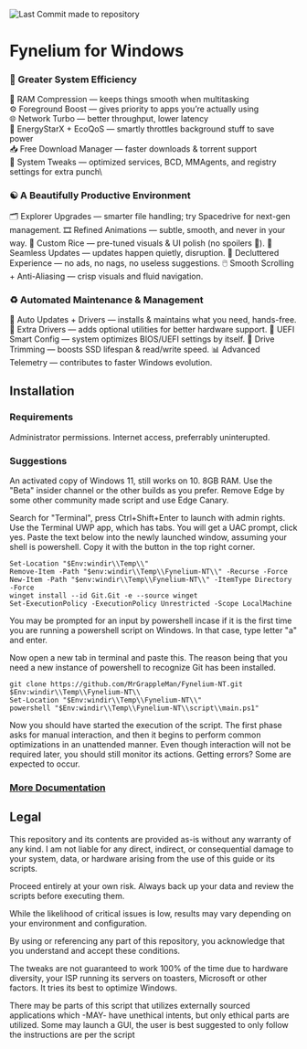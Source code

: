 ![Last Commit made to repository](https://img.shields.io/github/last-commit/MrGrappleMan/Fynelium-NT?style=for-the-badge)

# Fynelium for Windows

### 🚀 Greater System Efficiency

🧠 RAM Compression — keeps things smooth when multitasking\
⚙️ Foreground Boost — gives priority to apps you’re actually using\
🌐 Network Turbo — better throughput, lower latency\
🌱 EnergyStarX + EcoQoS — smartly throttles background stuff to save power\
📥 Free Download Manager — faster downloads & torrent support\
🔧 System Tweaks — optimized services, BCD, MMAgents, and registry settings for extra punch\

### ☯️ A Beautifully Productive Environment

🗂️ Explorer Upgrades — smarter file handling; try Spacedrive for next-gen management.
🎞️ Refined Animations — subtle, smooth, and never in your way.
🎨 Custom Rice — pre-tuned visuals & UI polish (no spoilers 👀).
🔄 Seamless Updates — updates happen quietly,  disruption.
🚫 Decluttered Experience — no ads, no nags, no useless suggestions.
🖱️ Smooth Scrolling + Anti-Aliasing — crisp visuals and fluid navigation.

### ♻️ Automated Maintenance & Management
🔄 Auto Updates + Drivers — installs & maintains what you need, hands-free.
🧩 Extra Drivers — adds optional utilities for better hardware support.
🧬 UEFI Smart Config — system optimizes BIOS/UEFI settings by itself.
💽 Drive Trimming — boosts SSD lifespan & read/write speed.
📊 Advanced Telemetry — contributes to faster Windows evolution.

## Installation
### Requirements
Administrator permissions.
Internet access, preferrably uninterupted.

### Suggestions
An activated copy of Windows 11, still works on 10.
8GB RAM.
Use the "Beta" insider channel or the other builds as you prefer.
Remove Edge by some other community made script and use Edge Canary.

Search for "Terminal", press Ctrl+Shift+Enter to launch with admin rights. Use the Terminal UWP app, which has tabs.
You will get a UAC prompt, click yes.
Paste the text below into the newly launched window, assuming your shell is powershell. Copy it with the button in the top right corner.

```
Set-Location "$Env:windir\\Temp\\"
Remove-Item -Path "$env:windir\\Temp\\Fynelium-NT\\" -Recurse -Force
New-Item -Path "$env:windir\\Temp\\Fynelium-NT\\" -ItemType Directory -Force
winget install --id Git.Git -e --source winget
Set-ExecutionPolicy -ExecutionPolicy Unrestricted -Scope LocalMachine

```
You may be prompted for an input by powershell incase if it is the first time you are running a powershell script on Windows.
In that case, type letter "a" and enter.

Now open a new tab in terminal and paste this. The reason being that you need a new instance of powershell to recognize Git has been installed.

```
git clone https://github.com/MrGrappleMan/Fynelium-NT.git $Env:windir\\Temp\\Fynelium-NT\\
Set-Location "$Env:windir\\Temp\\Fynelium-NT\\"
powershell "$Env:windir\\Temp\\Fynelium-NT\\script\\main.ps1"

```
Now you should have started the execution of the script.
The first phase asks for manual interaction, and then it begins to perform common optimizations in an unattended manner.
Even though interaction will not be required later, you should still monitor its actions. Getting errors? Some are expected to occur.

### [More Documentation](https://www.notion.so/Windows-27642d161cf980b395c2fbbd1d1f70ae?source=copy_link)

## Legal

This repository and its contents are provided as-is without any warranty of any kind.
I am not liable for any direct, indirect, or consequential damage to your system, data, or hardware arising from the use of this guide or its scripts.

Proceed entirely at your own risk. Always back up your data and review the scripts before executing them.

While the likelihood of critical issues is low, results may vary depending on your environment and configuration.

By using or referencing any part of this repository, you acknowledge that you understand and accept these conditions.

The tweaks are not guaranteed to work 100% of the time due to hardware diversity, your ISP running its servers on toasters, Microsoft or other factors.
It tries its best to optimize Windows.

There may be parts of this script that utilizes externally sourced applications which -MAY- have unethical intents, but only ethical parts are utilized.
Some may launch a GUI, the user is best suggested to only follow the instructions are per the script
